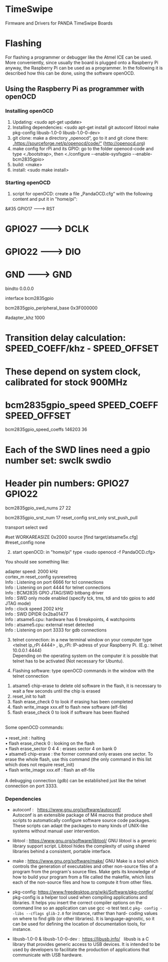 # TimeSwipe
Firmware and Drivers for PANDA TimeSwipe Boards

# Flashing

For flashing a programmer or debugger like the Atmel ICE can be used. More conveniently, since usually the board is plugged onto a Raspberry Pi anyway, the Raspberry Pi can be used as a programmer. In the following it is described how this can be done, using the software openOCD. 

## Using the Raspberry Pi as programmer with openOCD

### Installing openOCD 

1) Updating:  \<sudo apt-get update>
2) Installing dependencies:  \<sudo apt-get install git autoconf libtool make pkg-config libusb-1.0-0 libusb-1.0-0-dev>
3) git clone:  make a directory „openocd“, go to it and git clone there: „https://sourceforge.net/p/openocd/code/“ (http://openocd.org)
4) make config for rPi and its GPIO:  go to the folder openocd-code and type \<./bootstrap>, then \<./configure --enable-sysfsgpio --enable-bcm2835gpio>
5) build:  \<make>
6) install:  \<sudo make install>


### Starting openOCD

1) script for openOCD:  create a file „PandaOCD.cfg“ with the following content and put it in "home/pi":
   

&#35 GPIO17 ---> RST
# GPIO27 ---> DCLK
# GPIO22 ---> DIO
# GND    ---> GND

bindto 0.0.0.0

interface bcm2835gpio

bcm2835gpio_peripheral_base 0x3F000000

#adapter_khz 1000

# Transition delay calculation: SPEED_COEFF/khz - SPEED_OFFSET
# These depend on system clock, calibrated for stock 900MHz
# bcm2835gpio_speed SPEED_COEFF SPEED_OFFSET
bcm2835gpio_speed_coeffs 146203 36

# Each of the SWD lines need a gpio number set: swclk swdio
# Header pin numbers: GPIO27 GPIO22
bcm2835gpio_swd_nums 27 22

bcm2835gpio_srst_num 17
reset_config srst_only srst_push_pull

transport select swd

#set WORKAREASIZE 0x2000
source [find target/atsame5x.cfg]
#reset_config none



2) start openOCD:  in "home/pi" type \<sudo openocd -f PandaOCD.cfg>

You should see something like:

 adapter speed: 2000 kHz <br />
 cortex_m reset_config sysresetreq <br />
 Info : Listening on port 6666 for tcl connections <br />
 Info : Listening on port 4444 for telnet connections <br />
 Info : BCM2835 GPIO JTAG/SWD bitbang driver <br />
 Info : SWD only mode enabled (specify tck, tms, tdi and tdo gpios to add JTAG mode) <br />
 Info : clock speed 2002 kHz <br />
 Info : SWD DPIDR 0x2ba01477 <br />
 Info : atsame5.cpu: hardware has 6 breakpoints, 4 watchpoints <br />
 Info : atsame5.cpu: external reset detected <br />
 Info : Listening on port 3333 for gdb connections 

3) telnet connection:  in a new terminal window on your computer type \<telnet ip_rPi 4444> , ip_rPi: IP-adress of your Raspberry Pi. (E.g.: telnet 10.0.0.1 4444) <br />
Depending on the operating system on the computer it is possible that telnet has to be activated (Not necessary for Ubuntu).

4) Flashing software:  type openOCD commands in the window with the telnet connection

1. atsame5 chip-erase		to delete old software in the flash, it is necessary to wait a few seconds until the chip is erased
2. reset_init			to halt
3. flash erase_check 0		to look if erasing has been completed
4. flash write_image xxx.elf	to flash new software (elf-file)
5. flash erase_check 0		to look if software has been flashed

<br />
Some openOCD commands: <br />
<br />
	•	reset_init : halting <br />
	•	flash erase_check 0 : looking on the flash <br />
	•	flash erase_sector 0 4 4 : erases sector 4 on bank 0 <br />
	•	atsame5 chip-erase : the former command only erases one sector. To erase the whole flash, use this command (the only command in this list which does not require reset_init) <br />
	•	flash write_image xxx.elf : flash an elf-file

<br />
<br />
A debugging connection (gdb) can be established just like the telnet connection on port 3333. 

<br />

### Dependencies

- autoconf :  	https://www.gnu.org/software/autoconf/  
	Autoconf is an extensible package of M4 macros that produce shell 	scripts to automatically configure software source code packages. 	These scripts can adapt the packages to many kinds of UNIX-like 	systems without manual user intervention.

- libtool :
	https://www.gnu.org/software/libtool/ 
	GNU libtool is a generic library support script. Libtool hides the 	complexity of using shared libraries behind a consistent, portable 	interface. 
	
- make :
	https://www.gnu.org/software/make/ 
	GNU Make is a tool which controls the generation of executables 	and other non-source files of a program from the program's source 	files. Make gets its knowledge of how to build your program from a 	file called the makefile, which lists each of the non-source files and 	how to compute it from other files.  
  
 - pkg-config: 
	https://www.freedesktop.org/wiki/Software/pkg-config/  	pkg-config is a helper tool used when compiling applications and 	libraries. It helps you insert the correct compiler options on the 	command line so an application can use gcc -o test test.c `pkg-	config --libs --cflags glib-2.0` for instance, rather than hard-	coding values on where to find glib (or other libraries). It is 	language-agnostic, so it can be used for defining the location of 	documentation tools, for instance. 
  
- libusb-1.0-0 & libusb-1.0-0-dev : 	https://libusb.info/  	libusb is a C library that provides generic access to USB devices. It 	is intended to be used by developers to facilitate the production of 	applications that communicate with USB hardware.
